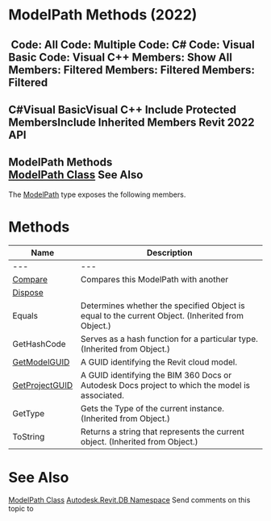 # ModelPath Methods (2022)

﻿
 Code: All Code: Multiple Code: C# Code: Visual Basic Code: Visual C++  Members: Show All Members: Filtered Members: Filtered Members: Filtered   
---  
C#Visual BasicVisual C++
Include Protected MembersInclude Inherited Members
Revit 2022 API  
---  
ModelPath Methods  
[ModelPath Class](40a84c72-e4b8-72ac-2f71-3216c66a11b3.md "ModelPath Class") See Also  
---  
The [ModelPath](40a84c72-e4b8-72ac-2f71-3216c66a11b3.md "ModelPath Class") type exposes the following members.
# Methods
| Name | Description |
| --- | --- |
| --- | --- | --- |
| [Compare](124239c3-5494-a3eb-fa80-6b6503f1a08a.md "Compare Method") | Compares this ModelPath with another |
| [Dispose](3d01a5ed-3c9f-fde4-4899-5a6ef76f7199.md "Dispose Method") |
| Equals | Determines whether the specified Object is equal to the current Object. (Inherited from Object.) |
| GetHashCode | Serves as a hash function for a particular type.  (Inherited from Object.) |
| [GetModelGUID](e28d439d-1399-8a88-7345-109252fb68e6.md "GetModelGUID Method") | A GUID identifying the Revit cloud model. |
| [GetProjectGUID](81e80465-626a-5659-5383-25fef813c270.md "GetProjectGUID Method") | A GUID identifying the BIM 360 Docs or Autodesk Docs project to which the model is associated. |
| GetType | Gets the Type of the current instance. (Inherited from Object.) |
| ToString | Returns a string that represents the current object. (Inherited from Object.) |

# See Also
[ModelPath Class](40a84c72-e4b8-72ac-2f71-3216c66a11b3.md "ModelPath Class")
[Autodesk.Revit.DB Namespace](87546ba7-461b-c646-cbb1-2cb8f5bff8b2.md "Autodesk.Revit.DB Namespace")
Send comments on this topic to 